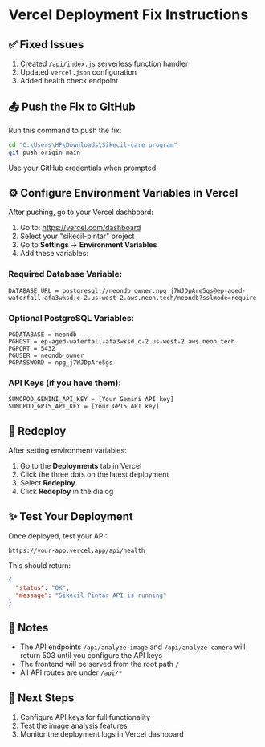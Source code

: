 # Vercel Deployment Fix Instructions

## ✅ Fixed Issues
1. Created `/api/index.js` serverless function handler
2. Updated `vercel.json` configuration
3. Added health check endpoint

## 📤 Push the Fix to GitHub

Run this command to push the fix:
```bash
cd "C:\Users\HP\Downloads\Sikecil-care program"
git push origin main
```

Use your GitHub credentials when prompted.

## ⚙️ Configure Environment Variables in Vercel

After pushing, go to your Vercel dashboard:

1. Go to: https://vercel.com/dashboard
2. Select your "sikecil-pintar" project
3. Go to **Settings** → **Environment Variables**
4. Add these variables:

### Required Database Variable:
```
DATABASE_URL = postgresql://neondb_owner:npg_j7WJDpAre5gs@ep-aged-waterfall-afa3wksd.c-2.us-west-2.aws.neon.tech/neondb?sslmode=require
```

### Optional PostgreSQL Variables:
```
PGDATABASE = neondb
PGHOST = ep-aged-waterfall-afa3wksd.c-2.us-west-2.aws.neon.tech
PGPORT = 5432
PGUSER = neondb_owner
PGPASSWORD = npg_j7WJDpAre5gs
```

### API Keys (if you have them):
```
SUMOPOD_GEMINI_API_KEY = [Your Gemini API key]
SUMOPOD_GPT5_API_KEY = [Your GPT5 API key]
```

## 🔄 Redeploy

After setting environment variables:
1. Go to the **Deployments** tab in Vercel
2. Click the three dots on the latest deployment
3. Select **Redeploy**
4. Click **Redeploy** in the dialog

## ✨ Test Your Deployment

Once deployed, test your API:
```
https://your-app.vercel.app/api/health
```

This should return:
```json
{
  "status": "OK",
  "message": "Sikecil Pintar API is running"
}
```

## 📝 Notes

- The API endpoints `/api/analyze-image` and `/api/analyze-camera` will return 503 until you configure the API keys
- The frontend will be served from the root path `/`
- All API routes are under `/api/*`

## 🚀 Next Steps

1. Configure API keys for full functionality
2. Test the image analysis features
3. Monitor the deployment logs in Vercel dashboard
